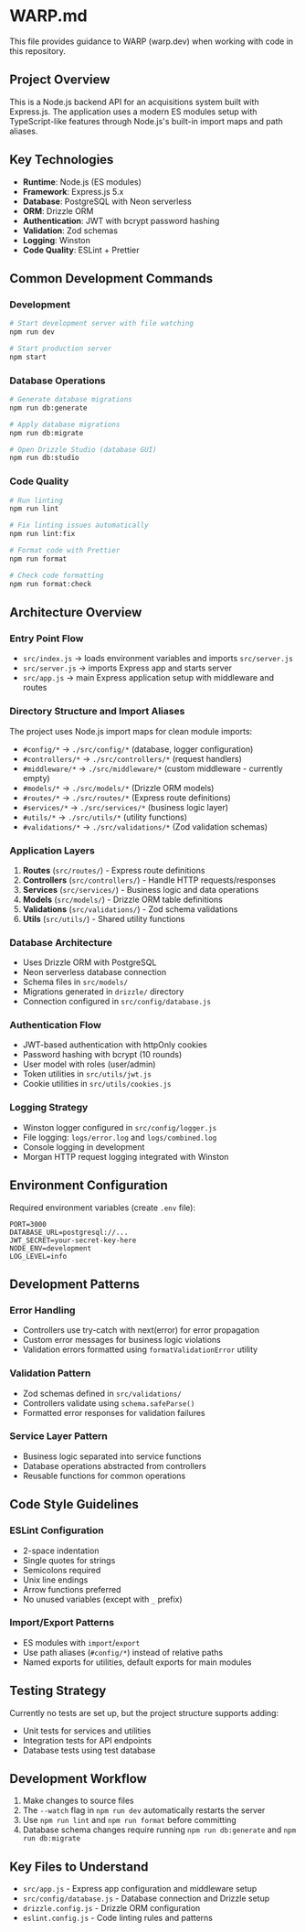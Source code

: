 # WARP.md

This file provides guidance to WARP (warp.dev) when working with code in this repository.

## Project Overview

This is a Node.js backend API for an acquisitions system built with Express.js. The application uses a modern ES modules setup with TypeScript-like features through Node.js's built-in import maps and path aliases.

## Key Technologies

- **Runtime**: Node.js (ES modules)
- **Framework**: Express.js 5.x
- **Database**: PostgreSQL with Neon serverless
- **ORM**: Drizzle ORM
- **Authentication**: JWT with bcrypt password hashing
- **Validation**: Zod schemas
- **Logging**: Winston
- **Code Quality**: ESLint + Prettier

## Common Development Commands

### Development

```bash
# Start development server with file watching
npm run dev

# Start production server
npm start
```

### Database Operations

```bash
# Generate database migrations
npm run db:generate

# Apply database migrations
npm run db:migrate

# Open Drizzle Studio (database GUI)
npm run db:studio
```

### Code Quality

```bash
# Run linting
npm run lint

# Fix linting issues automatically
npm run lint:fix

# Format code with Prettier
npm run format

# Check code formatting
npm run format:check
```

## Architecture Overview

### Entry Point Flow

- `src/index.js` → loads environment variables and imports `src/server.js`
- `src/server.js` → imports Express app and starts server
- `src/app.js` → main Express application setup with middleware and routes

### Directory Structure and Import Aliases

The project uses Node.js import maps for clean module imports:

- `#config/*` → `./src/config/*` (database, logger configuration)
- `#controllers/*` → `./src/controllers/*` (request handlers)
- `#middleware/*` → `./src/middleware/*` (custom middleware - currently empty)
- `#models/*` → `./src/models/*` (Drizzle ORM models)
- `#routes/*` → `./src/routes/*` (Express route definitions)
- `#services/*` → `./src/services/*` (business logic layer)
- `#utils/*` → `./src/utils/*` (utility functions)
- `#validations/*` → `./src/validations/*` (Zod validation schemas)

### Application Layers

1. **Routes** (`src/routes/`) - Express route definitions
2. **Controllers** (`src/controllers/`) - Handle HTTP requests/responses
3. **Services** (`src/services/`) - Business logic and data operations
4. **Models** (`src/models/`) - Drizzle ORM table definitions
5. **Validations** (`src/validations/`) - Zod schema validations
6. **Utils** (`src/utils/`) - Shared utility functions

### Database Architecture

- Uses Drizzle ORM with PostgreSQL
- Neon serverless database connection
- Schema files in `src/models/`
- Migrations generated in `drizzle/` directory
- Connection configured in `src/config/database.js`

### Authentication Flow

- JWT-based authentication with httpOnly cookies
- Password hashing with bcrypt (10 rounds)
- User model with roles (user/admin)
- Token utilities in `src/utils/jwt.js`
- Cookie utilities in `src/utils/cookies.js`

### Logging Strategy

- Winston logger configured in `src/config/logger.js`
- File logging: `logs/error.log` and `logs/combined.log`
- Console logging in development
- Morgan HTTP request logging integrated with Winston

## Environment Configuration

Required environment variables (create `.env` file):

```env
PORT=3000
DATABASE_URL=postgresql://...
JWT_SECRET=your-secret-key-here
NODE_ENV=development
LOG_LEVEL=info
```

## Development Patterns

### Error Handling

- Controllers use try-catch with next(error) for error propagation
- Custom error messages for business logic violations
- Validation errors formatted using `formatValidationError` utility

### Validation Pattern

- Zod schemas defined in `src/validations/`
- Controllers validate using `schema.safeParse()`
- Formatted error responses for validation failures

### Service Layer Pattern

- Business logic separated into service functions
- Database operations abstracted from controllers
- Reusable functions for common operations

## Code Style Guidelines

### ESLint Configuration

- 2-space indentation
- Single quotes for strings
- Semicolons required
- Unix line endings
- Arrow functions preferred
- No unused variables (except with `_` prefix)

### Import/Export Patterns

- ES modules with `import`/`export`
- Use path aliases (`#config/*`) instead of relative paths
- Named exports for utilities, default exports for main modules

## Testing Strategy

Currently no tests are set up, but the project structure supports adding:

- Unit tests for services and utilities
- Integration tests for API endpoints
- Database tests using test database

## Development Workflow

1. Make changes to source files
2. The `--watch` flag in `npm run dev` automatically restarts the server
3. Use `npm run lint` and `npm run format` before committing
4. Database schema changes require running `npm run db:generate` and `npm run db:migrate`

## Key Files to Understand

- `src/app.js` - Express app configuration and middleware setup
- `src/config/database.js` - Database connection and Drizzle setup
- `drizzle.config.js` - Drizzle ORM configuration
- `eslint.config.js` - Code linting rules and patterns